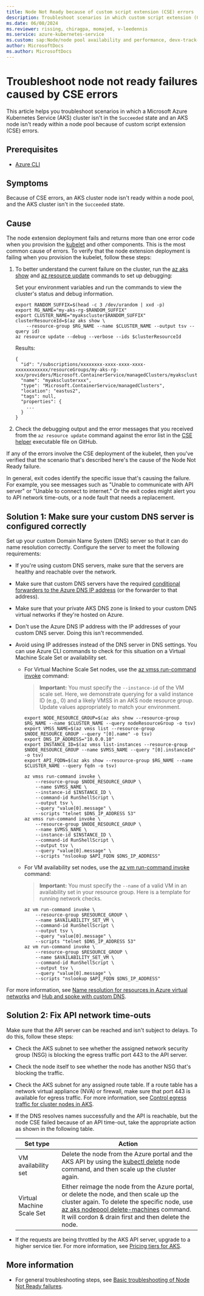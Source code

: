 ```yaml
---
title: Node Not Ready because of custom script extension (CSE) errors
description: Troubleshoot scenarios in which custom script extension (CSE) errors cause Node Not Ready states in an Azure Kubernetes Service (AKS) cluster node pool.
ms.date: 06/08/2024
ms.reviewer: rissing, chiragpa, momajed, v-leedennis
ms.service: azure-kubernetes-service
ms.custom: sap:Node/node pool availability and performance, devx-track-azurecli, innovation-engine
author: MicrosoftDocs
ms.author: MicrosoftDocs
---
```


# Troubleshoot node not ready failures caused by CSE errors

This article helps you troubleshoot scenarios in which a Microsoft Azure Kubernetes Service (AKS) cluster isn't in the `Succeeded` state and an AKS node isn't ready within a node pool because of custom script extension (CSE) errors.

## Prerequisites

- [Azure CLI](/cli/azure/install-azure-cli)

## Symptoms

Because of CSE errors, an AKS cluster node isn't ready within a node pool, and the AKS cluster isn't in the `Succeeded` state.

## Cause

The node extension deployment fails and returns more than one error code when you provision the [kubelet](https://kubernetes.io/docs/reference/command-line-tools-reference/kubelet/) and other components. This is the most common cause of errors. To verify that the node extension deployment is failing when you provision the kubelet, follow these steps:

1. To better understand the current failure on the cluster, run the [az aks show](/cli/azure/aks#az-aks-show) and [az resource update](/cli/azure/resource#az-resource-update) commands to set up debugging:

    Set your environment variables and run the commands to view the cluster's status and debug information.

    ```azurecli
    export RANDOM_SUFFIX=$(head -c 3 /dev/urandom | xxd -p)
    export RG_NAME="my-aks-rg-$RANDOM_SUFFIX"
    export CLUSTER_NAME="myakscluster$RANDOM_SUFFIX"
    clusterResourceId=$(az aks show \
        --resource-group $RG_NAME --name $CLUSTER_NAME --output tsv --query id)
    az resource update --debug --verbose --ids $clusterResourceId
    ```

    Results:

    <!-- expected_similarity=0.3 -->

    ```output
    {
      "id": "/subscriptions/xxxxxxxx-xxxx-xxxx-xxxx-xxxxxxxxxxxx/resourceGroups/my-aks-rg-xxx/providers/Microsoft.ContainerService/managedClusters/myaksclusterxxx",
      "name": "myaksclusterxxx",
      "type": "Microsoft.ContainerService/managedClusters",
      "location": "eastus2",
      "tags": null,
      "properties": {
        ...
      }
    }
    ```

1. Check the debugging output and the error messages that you received from the `az resource update` command against the error list in the [CSE helper](https://github.com/Azure/AgentBaker/blob/1bf9892afd715a34e0c6b7312e712047f10319ce/parts/linux/cloud-init/artifacts/cse_helpers.sh) executable file on GitHub.

If any of the errors involve the CSE deployment of the kubelet, then you've verified that the scenario that's described here's the cause of the Node Not Ready failure.

In general, exit codes identify the specific issue that's causing the failure. For example, you see messages such as "Unable to communicate with API server" or "Unable to connect to internet." Or the exit codes might alert you to API network time-outs, or a node fault that needs a replacement.

## Solution 1: Make sure your custom DNS server is configured correctly

Set up your custom Domain Name System (DNS) server so that it can do name resolution correctly. Configure the server to meet the following requirements:

- If you're using custom DNS servers, make sure that the servers are healthy and reachable over the network.

- Make sure that custom DNS servers have the required [conditional forwarders to the Azure DNS IP address](/azure/private-link/private-endpoint-dns#on-premises-workloads-using-a-dns-forwarder) (or the forwarder to that address).

- Make sure that your private AKS DNS zone is linked to your custom DNS virtual networks if they're hosted on Azure.

- Don't use the Azure DNS IP address with the IP addresses of your custom DNS server. Doing this isn't recommended.

- Avoid using IP addresses instead of the DNS server in DNS settings. You can use Azure CLI commands to check for this situation on a Virtual Machine Scale Set or availability set.

  - For Virtual Machine Scale Set nodes, use the [az vmss run-command invoke](/cli/azure/vmss/run-command#az-vmss-run-command-invoke) command:

    > **Important:** You must specify the `--instance-id` of the VM scale set. Here, we demonstrate querying for a valid instance ID (e.g., 0) and a likely VMSS in an AKS node resource group. Update values appropriately to match your environment.

    ```azurecli
    export NODE_RESOURCE_GROUP=$(az aks show --resource-group $RG_NAME --name $CLUSTER_NAME --query nodeResourceGroup -o tsv)
    export VMSS_NAME=$(az vmss list --resource-group $NODE_RESOURCE_GROUP --query "[0].name" -o tsv)
    export DNS_IP_ADDRESS="10.0.0.10"
    export INSTANCE_ID=$(az vmss list-instances --resource-group $NODE_RESOURCE_GROUP --name $VMSS_NAME --query "[0].instanceId" -o tsv)
    export API_FQDN=$(az aks show --resource-group $RG_NAME --name $CLUSTER_NAME --query fqdn -o tsv)

    az vmss run-command invoke \
        --resource-group $NODE_RESOURCE_GROUP \
        --name $VMSS_NAME \
        --instance-id $INSTANCE_ID \
        --command-id RunShellScript \
        --output tsv \
        --query "value[0].message" \
        --scripts "telnet $DNS_IP_ADDRESS 53"
    az vmss run-command invoke \
        --resource-group $NODE_RESOURCE_GROUP \
        --name $VMSS_NAME \
        --instance-id $INSTANCE_ID \
        --command-id RunShellScript \
        --output tsv \
        --query "value[0].message" \
        --scripts "nslookup $API_FQDN $DNS_IP_ADDRESS"
    ```

  - For VM availability set nodes, use the [az vm run-command invoke](/cli/azure/vm/run-command#az-vm-run-command-invoke) command:

    > **Important:** You must specify the `--name` of a valid VM in an availability set in your resource group. Here is a template for running network checks.

    ```azurecli
    az vm run-command invoke \
        --resource-group $RESOURCE_GROUP \
        --name $AVAILABILITY_SET_VM \
        --command-id RunShellScript \
        --output tsv \
        --query "value[0].message" \
        --scripts "telnet $DNS_IP_ADDRESS 53"
    az vm run-command invoke \
        --resource-group $RESOURCE_GROUP \
        --name $AVAILABILITY_SET_VM \
        --command-id RunShellScript \
        --output tsv \
        --query "value[0].message" \
        --scripts "nslookup $API_FQDN $DNS_IP_ADDRESS"
    ```

For more information, see [Name resolution for resources in Azure virtual networks](/azure/virtual-network/virtual-networks-name-resolution-for-vms-and-role-instances) and [Hub and spoke with custom DNS](/azure/aks/private-clusters#hub-and-spoke-with-custom-dns).

## Solution 2: Fix API network time-outs

Make sure that the API server can be reached and isn't subject to delays. To do this, follow these steps:

- Check the AKS subnet to see whether the assigned network security group (NSG) is blocking the egress traffic port 443 to the API server.

- Check the node itself to see whether the node has another NSG that's blocking the traffic.

- Check the AKS subnet for any assigned route table. If a route table has a network virtual appliance (NVA) or firewall, make sure that port 443 is available for egress traffic. For more information, see [Control egress traffic for cluster nodes in AKS](/azure/aks/limit-egress-traffic).

- If the DNS resolves names successfully and the API is reachable, but the node CSE failed because of an API time-out, take the appropriate action as shown in the following table.

  | Set type | Action |
  | -------- | ------ |
  | VM availability set | Delete the node from the Azure portal and the AKS API by using the [kubectl delete](https://kubernetes.io/docs/reference/generated/kubectl/kubectl-commands#delete) node command, and then scale up the cluster again. |
  | Virtual Machine Scale Set | Either reimage the node from the Azure portal, or delete the node, and then scale up the cluster again. To delete the specific node, use [az aks nodepool delete-machines](/cli/azure/aks/nodepool#az-aks-nodepool-delete-machines) command. It will cordon & drain first and then delete the node. |

- If the requests are being throttled by the AKS API server, upgrade to a higher service tier. For more information, see [Pricing tiers for AKS](/azure/aks/free-standard-pricing-tiers).

## More information

- For general troubleshooting steps, see [Basic troubleshooting of Node Not Ready failures](node-not-ready-basic-troubleshooting.md).
